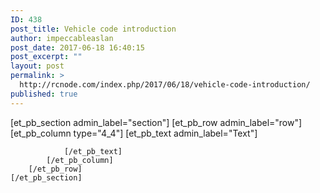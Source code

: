 ```yaml
---
ID: 438
post_title: Vehicle code introduction
author: impeccableaslan
post_date: 2017-06-18 16:40:15
post_excerpt: ""
layout: post
permalink: >
  http://rcnode.com/index.php/2017/06/18/vehicle-code-introduction/
published: true
---
```

[et_pb_section admin_label="section"]
		[et_pb_row admin_label="row"]
			[et_pb_column type="4_4"]
				[et_pb_text admin_label="Text"]
					
				[/et_pb_text]
			[/et_pb_column]
		[/et_pb_row]
	[/et_pb_section]
